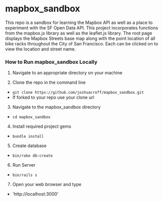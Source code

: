 # mapbox_sandbox
This repo is a sandbox for learning the Mapbox API as well as a place to experiment with the SF Open Data API. This project incorporates functions from the mapbox.js library as well as the leaflet.js library. The root page displays the Mapbox Streets base map along with the point location of all bike racks throughout the City of San Francisco. Each can be clicked on to view the location and street name.

### How to Run mapbox_sandbox Locally

1. Navigate to an appropriate directory on your machine

2. Clone the repo in the command line
  * `git clone https://github.com/joshuacroff/mapbox_sandbox.git`
  * If forked to your repo use your clone url

3. Navigate to the mapbox_sandbox directory
  * `cd mapbox_sandbox`

4. Install required project gems
  * `bundle install`

5. Create database
  * `bin/rake db:create`

6. Run Server
  * `bin/rails s`

7. Open your web browser and type
  * 'http://localhost:3000'

